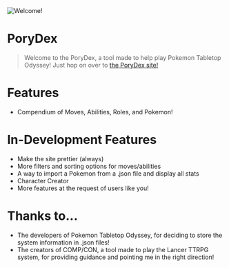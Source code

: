 <img src="https://raw.githubusercontent.com/Arcranmon/porydex/master/src/assets/pokemon/474.png" title="Welcome!" alt="Welcome!">

# PoryDex

> Welcome to the PoryDex, a tool made to help play Pokemon Tabletop Odyssey! Just hop on over to <a href="porydex.app">the PoryDex site!</a>

# Features
- Compendium of Moves, Abilities, Roles, and Pokemon!

# In-Development Features
- Make the site prettier (always)
- More filters and sorting options for moves/abilities
- A way to import a Pokemon from a .json file and display all stats
- Character Creator
- More features at the request of users like you!

# Thanks to...
- The developers of Pokemon Tabletop Odyssey, for deciding to store the system information in .json files!
- The creators of COMP/CON, a tool made to play the Lancer TTRPG system, for providing guidance and pointing me in the right direction!
